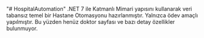 "# HospitalAutomation" 
.NET 7 ile Katmanlı Mimari yapısını kullanarak veri tabansız temel bir Hastane Otomasyonu hazırlanmıştır.
Yalnızca ödev amaçlı yapılmıştır. Bu yüzden henüz doktor sayfası ve bazı detay özellikler bulunmuyor.